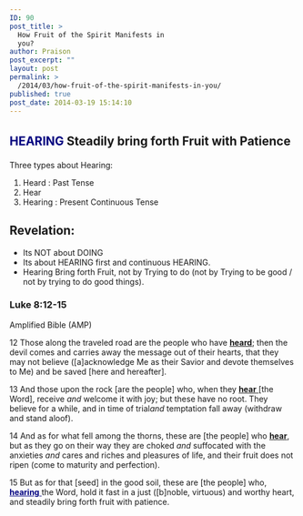 ```yaml
---
ID: 90
post_title: >
  How Fruit of the Spirit Manifests in
  you?
author: Praison
post_excerpt: ""
layout: post
permalink: >
  /2014/03/how-fruit-of-the-spirit-manifests-in-you/
published: true
post_date: 2014-03-19 15:14:10
---
```

<h2><span style="line-height: 1.5;"><span style="color: #000080;">HEARING</span> Steadily bring forth Fruit with Patience</span></h2>
Three types about Hearing:
<ol>
	<li>Heard : Past Tense</li>
	<li>Hear</li>
	<li>Hearing : Present Continuous Tense</li>
</ol>
<h2>Revelation:</h2>
<ul>
	<li>Its NOT about DOING</li>
	<li>Its about HEARING first and continuous HEARING.</li>
	<li>Hearing Bring forth Fruit, not by Trying to do (not by Trying to be good / not by trying to do good things).</li>
</ul>
<div>
<h3>Luke 8:12-15</h3>
Amplified Bible (AMP)

</div>
<div>

12 Those along the traveled road are the people who have <span style="text-decoration: underline;"><strong>heard</strong></span>; then the devil comes and carries away the message out of their hearts, that they may not believe ([a]acknowledge Me as their Savior and devote themselves to Me) and be saved [here and hereafter].

13 And those upon the rock [are the people] who, when they <span style="text-decoration: underline;"><strong>hear</strong> </span>[the Word], receive <i>and </i>welcome it with joy; but these have no root. They believe for a while, and in time of trial<i>and</i> temptation fall away (withdraw and stand aloof).

14 And as for what fell among the thorns, these are [the people] who <span style="text-decoration: underline;"><strong>hear</strong></span>, but as they go on their way they are choked <i>and</i> suffocated with the anxieties <i>and</i> cares and riches and pleasures of life, and their fruit does not ripen (come to maturity and perfection).

15 But as for that [seed] in the good soil, these are [the people] who, <span style="text-decoration: underline; color: #000080;"><strong>hearing</strong> </span>the Word, hold it fast in a just ([b]noble, virtuous) and worthy heart, and steadily bring forth fruit with patience.

&nbsp;

</div>